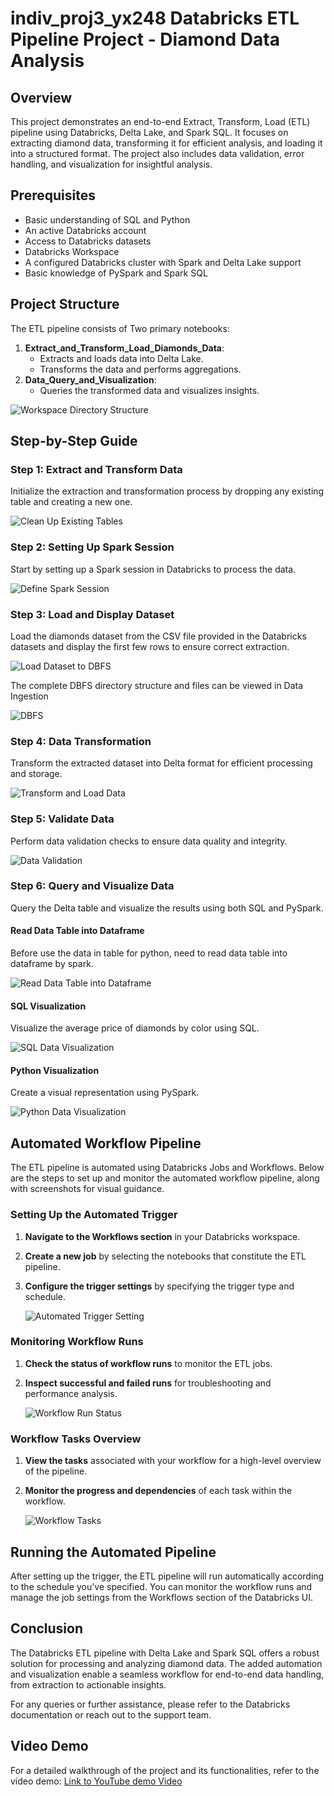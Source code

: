 # indiv_proj3_yx248 Databricks ETL Pipeline Project - Diamond Data Analysis

## Overview
This project demonstrates an end-to-end Extract, Transform, Load (ETL) pipeline using Databricks, Delta Lake, and Spark SQL. It focuses on extracting diamond data, transforming it for efficient analysis, and loading it into a structured format. The project also includes data validation, error handling, and visualization for insightful analysis.

## Prerequisites
- Basic understanding of SQL and Python
- An active Databricks account
- Access to Databricks datasets
- Databricks Workspace
- A configured Databricks cluster with Spark and Delta Lake support
- Basic knowledge of PySpark and Spark SQL

## Project Structure
The ETL pipeline consists of Two primary notebooks:
1. **Extract_and_Transform_Load_Diamonds_Data**:
    - Extracts and loads data into Delta Lake.
    - Transforms the data and performs aggregations.
2. **Data_Query_and_Visualization**:
    - Queries the transformed data and visualizes insights.

![Workspace Directory Structure](workspace_directory_structure.png)

## Step-by-Step Guide

### Step 1: Extract and Transform Data
Initialize the extraction and transformation process by dropping any existing table and creating a new one.

![Clean Up Existing Tables](clean_up.png)

### Step 2: Setting Up Spark Session
Start by setting up a Spark session in Databricks to process the data.

![Define Spark Session](define_spark.png)

### Step 3: Load and Display Dataset
Load the diamonds dataset from the CSV file provided in the Databricks datasets and display the first few rows to ensure correct extraction.

![Load Dataset to DBFS](get_dataset_to_DBFS.png)

The complete DBFS directory structure and files can be viewed in Data Ingestion

![DBFS](DBFS.png)

### Step 4: Data Transformation
Transform the extracted dataset into Delta format for efficient processing and storage.

![Transform and Load Data](transform_and_load_check_data_with_Delta_lake.png)

### Step 5: Validate Data
Perform data validation checks to ensure data quality and integrity.

![Data Validation](validate_data.png)

### Step 6: Query and Visualize Data
Query the Delta table and visualize the results using both SQL and PySpark.

#### Read Data Table into Dataframe
Before use the data in table for python, need to read data table into dataframe by spark.

![Read Data Table into Dataframe](read_data_table_into_Dataframe.png)

#### SQL Visualization
Visualize the average price of diamonds by color using SQL.

![SQL Data Visualization](get_data_query_and_avg_result_by_sql.png)

#### Python Visualization
Create a visual representation using PySpark.

![Python Data Visualization](get_data_query_and_avg_result_by_spark.png)

## Automated Workflow Pipeline

The ETL pipeline is automated using Databricks Jobs and Workflows. Below are the steps to set up and monitor the automated workflow pipeline, along with screenshots for visual guidance.

### Setting Up the Automated Trigger

1. **Navigate to the Workflows section** in your Databricks workspace.
2. **Create a new job** by selecting the notebooks that constitute the ETL pipeline.
3. **Configure the trigger settings** by specifying the trigger type and schedule.

   ![Automated Trigger Setting](automated_trigger_setting.png)

### Monitoring Workflow Runs

1. **Check the status of workflow runs** to monitor the ETL jobs.
2. **Inspect successful and failed runs** for troubleshooting and performance analysis.

   ![Workflow Run Status](workflow_pass.png)

### Workflow Tasks Overview

1. **View the tasks** associated with your workflow for a high-level overview of the pipeline.
2. **Monitor the progress and dependencies** of each task within the workflow.

   ![Workflow Tasks](workflow_tasks.png)

## Running the Automated Pipeline

After setting up the trigger, the ETL pipeline will run automatically according to the schedule you've specified. You can monitor the workflow runs and manage the job settings from the Workflows section of the Databricks UI.

## Conclusion

The Databricks ETL pipeline with Delta Lake and Spark SQL offers a robust solution for processing and analyzing diamond data. The added automation and visualization enable a seamless workflow for end-to-end data handling, from extraction to actionable insights.

For any queries or further assistance, please refer to the Databricks documentation or reach out to the support team.

## Video Demo
For a detailed walkthrough of the project and its functionalities, refer to the video demo:
[Link to YouTube demo Video](https://youtu.be/F0I-Tt164UQ)

